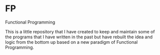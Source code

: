 # FP
Functional Programming


This is a little repository that I have created to keep and maintain some of the programs
that I have written in the past but have rebuilt the idea and logic from the bottom up
based on a new paradigm of Functional Programming.

